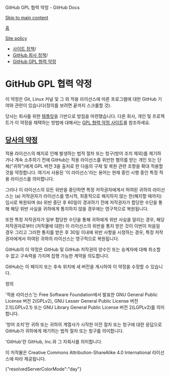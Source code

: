 GitHub GPL 협력 약정 - GitHub Docs

[Skip to main content](#main-content)

[홈](/ko)

[Site policy](/ko/site-policy)

* [사이트 정책](/ko/site-policy)/
* [GitHub 회사 정책](/ko/site-policy/github-company-policies)/
* [GitHub GPL 협력 약정](/ko/site-policy/github-company-policies/github-gpl-cooperation-commitment)

GitHub GPL 협력 약정
==========

이 약정은 Git, Linux 커널 및 그 외 적용 라이선스에 따른 프로그램에 대한 GitHub 기여와 관련이 있습니다(정의를 보려면 끝까지 스크롤할 것).

당사는 회사를 위한 [템플릿](https://github.com/gplcc/gplcc/blob/master/Company/GPL%20Cooperation%20Commitment-Company-Template.md)을 기반으로 방침을 마련했습니다. 다른 회사, 개인 및 프로젝트가 이 약정을 채택하는 방법에 대해서는 [GPL 협력 약정 사이트](https://gplcc.github.io/gplcc/)를 참조하세요.

[당사의 약정](#our-commitment)
----------

적용 라이선스의 해지로 인해 발생하는 법적 절차 또는 청구(방어 조치 제외)를 제기하거나 계속 소추하기 전에 GitHub는 적용 라이선스를 위반한 혐의를 받는 개인 또는 단체("귀하")에게 GPL 버전 3을 출처로 한 다음의 구제 및 복원 관련 조항을 확대 적용할 것을 약정합니다. 여기서 사용된 '이 라이선스'라는 용어는 현재 중인 시행 중인 특정 적용 라이선스를 의미합니다.

그러나 이 라이선스의 모든 위반을 중단하면 특정 저작권자에게서 허여된 귀하의 라이선스는 (a) 저작권자가 라이선스를 명시적, 최종적으로 해지하지 않는 한(해지할 때까지) 임시로 복원되며 (b) 위반 중단 후 60일이 경과하기 전에 저작권자가 합당한 수단을 통해 해당 위반 사실을 귀하에게 통지하지 않을 경우에는 영구적으로 복원됩니다.

또한 특정 저작권자가 일부 합당한 수단을 통해 귀하에게 위반 사실을 알리는 경우, 해당 저작권자로부터 (저작물에 대한) 이 라이선스의 위반을 통지 받은 것이 이번이 처음일 경우 그리고 그러한 통지를 받은 후 30일 이내에 위반 사항을 시정하는 경우, 특정 저작권자에게서 허여된 귀하의 라이선스는 영구적으로 복원됩니다.

GitHub의 이 약정은 GitHub 및 GitHub 저작권의 양수인 또는 승계자에 대해 취소할 수 없고 구속력을 가지며 집행 가능한 계약을 의도합니다.

GitHub는 이 페이지 또는 후속 위치에 새 버전을 게시하여 이 약정을 수정할 수 있습니다.

정의

'적용 라이선스'는 Free Software Foundation에서 발표한 GNU General Public License 버전 2(GPLv2), GNU Lesser General Public License 버전 2.1(LGPLv2.1) 또는 GNU Library General Public License 버전 2(LGPLv2)를 의미합니다.

'방어 조치'란 귀하 또는 귀하의 계열사가 시작한 이전 절차 또는 청구에 대한 응답으로 GitHub가 귀하에게 제기하는 법적 절차 또는 청구를 의미합니다.

'GitHub'란 GitHub, Inc.와 그 자회사를 의미합니다.

이 저작물은 Creative Commons Attribution-ShareAlike 4.0 International 라이선스에 따라 제공됩니다.

{"resolvedServerColorMode":"day"}
